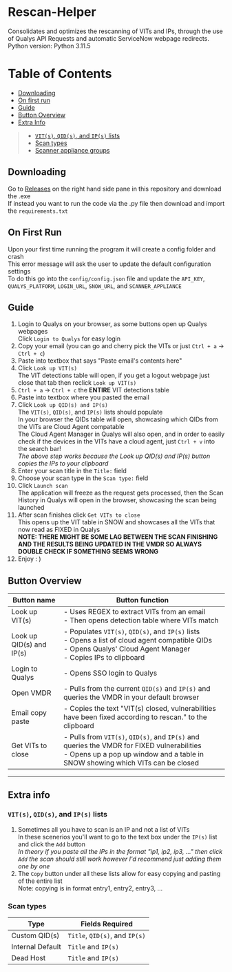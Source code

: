 # Rescan-Helper
 Consolidates and optimizes the rescanning of VITs and IPs, through the use of Qualys API Requests and automatic ServiceNow webpage redirects. 
 <br />
 Python version: Python 3.11.5
# Table of Contents
* [Downloading](#downloading)
* [On first run](#on-first-run)
* [Guide](#guide)
* [Button Overview](#button-overview)
* [Extra Info](#extra-info)
> * [`VIT(s)`, `QID(s)`, and `IP(s)` lists](#vits-qids-and-ips-lists)
> * [Scan types](#scan-types)
> * [Scanner appliance groups](#scanner-appliance-groups)

## Downloading
Go to [Releases](https://github.com/dakotaPPP/Rescan-Helper/releases/) on the right hand side pane in this repository and download the .exe <br />
If instead you want to run the code via the .py file then download and import the `requirements.txt`

## On First Run
Upon your first time running the program it will create a config folder and crash<br />
This error message will ask the user to update the default configuration settings<br />
To do this go into the `config/config.json` file and update the `API_KEY`, `QUALYS_PLATFORM`, `LOGIN_URL`, `SNOW_URL`, and `SCANNER_APPLIANCE`

## Guide
1. Login to Qualys on your browser, as some buttons open up Qualys webpages<br />Click `Login to Qualys` for easy login
2. Copy your email (you can go and cherry pick the VITs or just `Ctrl + a` -> `Ctrl + c`)
3. Paste into textbox that says "Paste email's contents here"
4. Click `Look up VIT(s)` <br />
The VIT detections table will open, if you get a logout webpage just close that tab then reclick `Look up VIT(s)`
5. `Ctrl + a` -> `Ctrl + c` the **ENTIRE** VIT detections table 
6. Paste into textbox where you pasted the email
7. Click `Look up QID(s) and IP(s)`<br />
The `VIT(s)`, `QID(s)`, and `IP(s)` lists should populate<br />
In your browser the QIDs table will open, showcasing which QIDs from the VITs are Cloud Agent compatable <br />
The Cloud Agent Manager in Qualys will also open, and in order to easily check if the devices in the VITs have a cloud agent, just `Ctrl + v` into the search bar! <br />
*The above step works because the Look up QID(s) and IP(s) button copies the IPs to your clipboard* 
8. Enter your scan title in the `Title:` field
9. Choose your scan type in the `Scan type:` field
10. Click `Launch scan`<br />
The application will freeze as the request gets processed, then the Scan History in Qualys will open in the browser, showcasing the scan being launched
11. After scan finishes click `Get VITs to close`<br />
This opens up the VIT table in SNOW and showcases all the VITs that now read as FIXED in Qualys<br />
**NOTE: THERE MIGHT BE SOME LAG BETWEEN THE SCAN FINISHING AND THE RESULTS BEING UPDATED IN THE VMDR SO ALWAYS DOUBLE CHECK IF SOMETHING SEEMS WRONG**
23. Enjoy : ) 

## Button Overview
| Button name | Button function |
| ----------- | --------------- |
| Look up VIT(s) | - Uses REGEX to extract VITs from an email <br /> - Then opens detection table where VITs match |
| Look up QID(s) and IP(s) | - Populates `VIT(s)`, `QID(s)`, and `IP(s)` lists<br />- Opens a list of cloud agent compatible QIDs<br />- Opens Qualys' Cloud Agent Manager<br />- Copies IPs to clipboard |
| Login to Qualys | - Opens SSO login to Qualys |
| Open VMDR | - Pulls from the current `QID(s)` and `IP(s)` and queries the VMDR in your default browser |
| Email copy paste | - Copies the text "VIT(s) closed, vulnerabilities have been fixed according to rescan." to the clipboard |
| Get VITs to close | - Pulls from `VIT(s)`, `QID(s)`, and `IP(s)` and queries the VMDR for FIXED vulnerabilities<br />- Opens up a pop up window and a table in SNOW showing which VITs can be closed|
---
## Extra info
### `VIT(s)`, `QID(s)`, and `IP(s)` lists
1. Sometimes all you have to scan is an IP and not a list of VITs<br />
In these scenerios you'll want to go to the text box under the `IP(s)` list and click the `Add` button<br />*In theory if you paste all the IPs in the format "ip1, ip2, ip3, ..." then click `Add` the scan should still work however I'd recommend just adding them one by one*<br />
2. The `Copy` button under all these lists allow for easy copying and pasting of the entire list<br />Note: copying is in format entry1, entry2, entry3, ...

### Scan types
| Type | Fields Required |
| ---- | ---- |
| Custom QID(s) | `Title`, `QID(s)`, and `IP(s)` |
| Internal Default | `Title` and `IP(s)` |
| Dead Host | `Title` and `IP(s)` |